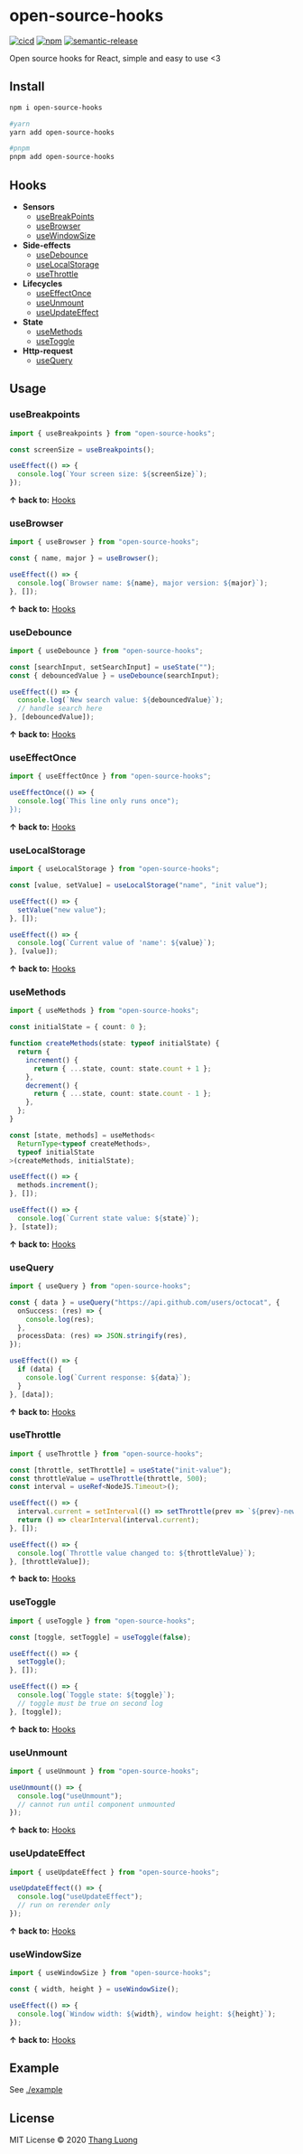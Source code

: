 # open-source-hooks

[![cicd](https://github.com/aslanluong/open-source-hooks/workflows/test-publish/badge.svg)](http://github.com/aslanluong/open-source-hooks/actions?query=workflow%3Atest-publish+branch%3Amain)
[![npm](https://img.shields.io/npm/v/open-source-hooks.svg)](https://www.npmjs.com/package/open-source-hooks)
[![semantic-release](https://img.shields.io/badge/%20%20%F0%9F%93%A6%F0%9F%9A%80-semantic--release-e10079.svg)](https://github.com/semantic-release/semantic-release)

Open source hooks for React, simple and easy to use &lt;3

## Install
```bash
npm i open-source-hooks

#yarn
yarn add open-source-hooks

#pnpm
pnpm add open-source-hooks
```

## Hooks

- **Sensors**
  - [useBreakPoints](#usebreakpoints)
  - [useBrowser](#usebrowser)
  - [useWindowSize](#usewindowsize)
- **Side-effects**
  - [useDebounce](#usedebounce)
  - [useLocalStorage](#uselocalstorage)
  - [useThrottle](#usethrottle)
- **Lifecycles**
  - [useEffectOnce](#useeffectonce)
  - [useUnmount](#useunmount)
  - [useUpdateEffect](#useupdateeffect)
- **State**
  - [useMethods](#usemethods)
  - [useToggle](#usetoggle)
- **Http-request**
  - [useQuery](#usequery)
  
## Usage

### useBreakpoints
```ts
import { useBreakpoints } from "open-source-hooks";

const screenSize = useBreakpoints();

useEffect(() => {
  console.log(`Your screen size: ${screenSize}`);
});
```
**↑ back to:** [Hooks](#hooks)

### useBrowser
```ts
import { useBrowser } from "open-source-hooks";

const { name, major } = useBrowser();

useEffect(() => {
  console.log(`Browser name: ${name}, major version: ${major}`);
}, []);
```
**↑ back to:** [Hooks](#hooks)

### useDebounce
```ts
import { useDebounce } from "open-source-hooks";

const [searchInput, setSearchInput] = useState("");
const { debouncedValue } = useDebounce(searchInput);

useEffect(() => {
  console.log(`New search value: ${debouncedValue}`);
  // handle search here
}, [debouncedValue]);
```
**↑ back to:** [Hooks](#hooks)

### useEffectOnce
```ts
import { useEffectOnce } from "open-source-hooks";

useEffectOnce(() => {
  console.log(`This line only runs once");
});
```
**↑ back to:** [Hooks](#hooks)

### useLocalStorage
```ts
import { useLocalStorage } from "open-source-hooks";

const [value, setValue] = useLocalStorage("name", "init value");

useEffect(() => {
  setValue("new value");
}, []);

useEffect(() => {
  console.log(`Current value of 'name': ${value}`);
}, [value]);
```
**↑ back to:** [Hooks](#hooks)

### useMethods
```ts
import { useMethods } from "open-source-hooks";

const initialState = { count: 0 };

function createMethods(state: typeof initialState) {
  return {
    increment() {
      return { ...state, count: state.count + 1 };
    },
    decrement() {
      return { ...state, count: state.count - 1 };
    },
  };
}

const [state, methods] = useMethods<
  ReturnType<typeof createMethods>,
  typeof initialState
>(createMethods, initialState);

useEffect(() => {
  methods.increment();
}, []);

useEffect(() => {
  console.log(`Current state value: ${state}`);
}, [state]);
```
**↑ back to:** [Hooks](#hooks)

### useQuery
```ts
import { useQuery } from "open-source-hooks";

const { data } = useQuery("https://api.github.com/users/octocat", {
  onSuccess: (res) => {
    console.log(res);
  },
  processData: (res) => JSON.stringify(res),
});

useEffect(() => {
  if (data) {
    console.log(`Current response: ${data}`);
  }
}, [data]);
```
**↑ back to:** [Hooks](#hooks)

### useThrottle
```ts
import { useThrottle } from "open-source-hooks";

const [throttle, setThrottle] = useState("init-value");
const throttleValue = useThrottle(throttle, 500);
const interval = useRef<NodeJS.Timeout>();

useEffect(() => {
  interval.current = setInterval(() => setThrottle(prev => `${prev}-new-value`), 100);
  return () => clearInterval(interval.current);
}, []);

useEffect(() => {
  console.log(`Throttle value changed to: ${throttleValue}`);
}, [throttleValue]);
```
**↑ back to:** [Hooks](#hooks)

### useToggle
```ts
import { useToggle } from "open-source-hooks";

const [toggle, setToggle] = useToggle(false);

useEffect(() => {
  setToggle();
}, []);

useEffect(() => {
  console.log(`Toggle state: ${toggle}`);
  // toggle must be true on second log
}, [toggle]);
```
**↑ back to:** [Hooks](#hooks)

### useUnmount
```ts
import { useUnmount } from "open-source-hooks";

useUnmount(() => {
  console.log("useUnmount");
  // cannot run until component unmounted
});
```
**↑ back to:** [Hooks](#hooks)

### useUpdateEffect
```ts
import { useUpdateEffect } from "open-source-hooks";

useUpdateEffect(() => {
  console.log("useUpdateEffect");
  // run on rerender only
});
```
**↑ back to:** [Hooks](#hooks)

### useWindowSize
```ts
import { useWindowSize } from "open-source-hooks";

const { width, height } = useWindowSize();

useEffect(() => {
  console.log(`Window width: ${width}, window height: ${height}`);
});
```
**↑ back to:** [Hooks](#hooks)

## Example
See [./example](./example)

## License
MIT License © 2020 [Thang Luong](https://github.com/aslanluong)
